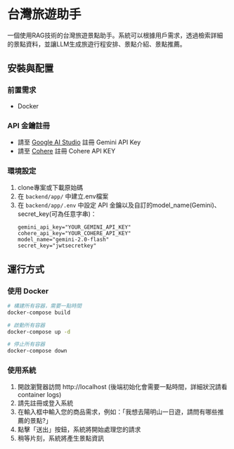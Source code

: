 # 台灣旅遊助手

一個使用RAG技術的台灣旅遊景點助手。系統可以根據用戶需求，透過檢索詳細的景點資料，並讓LLM生成旅遊行程安排、景點介紹、景點推薦。

## 安裝與配置

### 前置需求
- Docker 

### API 金鑰註冊
- 請至 [Google AI Studio](https://aistudio.google.com/apikey) 註冊 Gemini API Key
- 請至 [Cohere](https://dashboard.cohere.com/api-keys) 註冊 Cohere API KEY


### 環境設定
1. clone專案或下載原始碼
2. 在 `backend/app/` 中建立.env檔案
3. 在 `backend/app/.env` 中設定 API 金鑰以及自訂的model_name(Gemini)、secret_key(可為任意字串)：
   ```
   gemini_api_key="YOUR_GEMINI_API_KEY" 
   cohere_api_key="YOUR_COHERE_API_KEY"
   model_name="gemini-2.0-flash"
   secret_key="jwtsecretkey"
   ```

## 運行方式

### 使用 Docker
```bash
# 構建所有容器，需要一點時間
docker-compose build

# 啟動所有容器
docker-compose up -d

# 停止所有容器
docker-compose down

```

### 使用系統
1. 開啟瀏覽器訪問 http://localhost   (後端初始化會需要一點時間，詳細狀況請看container logs)
2. 請先註冊或登入系統
3. 在輸入框中輸入您的商品需求，例如：「我想去陽明山一日遊，請問有哪些推薦的景點?」
4. 點擊「送出」按鈕，系統將開始處理您的請求
5. 稍等片刻，系統將產生景點資訊


